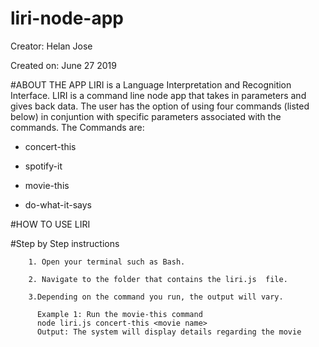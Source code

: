 # liri-node-app


Creator: Helan Jose

Created on: June 27 2019

#ABOUT THE APP
LIRI is a Language Interpretation and Recognition Interface. LIRI is a command line node app that takes in parameters and gives back data. The user has the option of using four commands (listed below) in conjuntion with specific parameters associated with the commands. The Commands are:

* concert-this

* spotify-it

* movie-this

* do-what-it-says



#HOW TO USE LIRI
  
   #Step by Step instructions


        1. Open your terminal such as Bash.

        2. Navigate to the folder that contains the liri.js  file.

        3.Depending on the command you run, the output will vary.

          Example 1: Run the movie-this command
          node liri.js concert-this <movie name>
          Output: The system will display details regarding the movie
          




